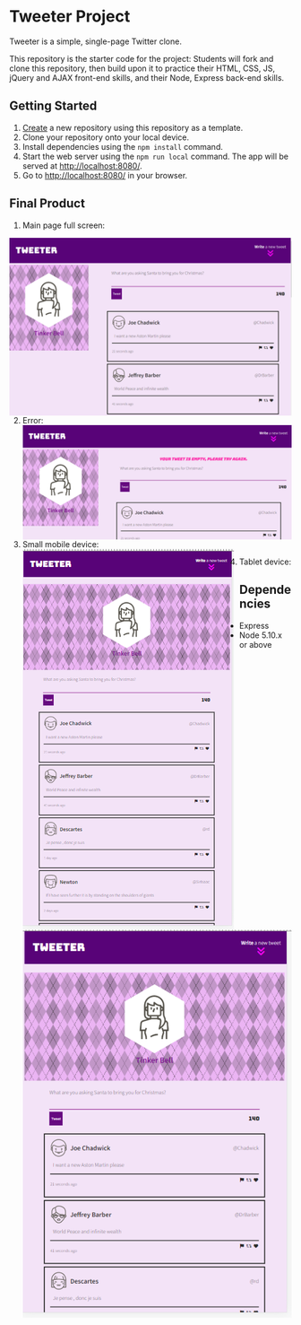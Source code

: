 # Tweeter Project

Tweeter is a simple, single-page Twitter clone.

This repository is the starter code for the project: Students will fork and clone this repository, then build upon it to practice their HTML, CSS, JS, jQuery and AJAX front-end skills, and their Node, Express back-end skills.

## Getting Started

1. [Create](https://docs.github.com/en/repositories/creating-and-managing-repositories/creating-a-repository-from-a-template) a new repository using this repository as a template.
2. Clone your repository onto your local device.
3. Install dependencies using the `npm install` command.
3. Start the web server using the `npm run local` command. The app will be served at <http://localhost:8080/>.
4. Go to <http://localhost:8080/> in your browser.

## Final Product

1. Main page full screen:

<img src="screenshots/tweeter (1).PNG"
     alt="full page on desktop"
     style="float: left; margin-right: 10px;">
     
2. Error:
<img src="screenshots/tweeter (2).PNG"
     alt="full page with error"
     style="float: left; margin-right: 10px;">

3. Small mobile device:
<img src="screenshots/tweeter (3).PNG"
     alt="tweeter page on mobile device"
     style="float: left; margin-right: 10px;">

4. Tablet device:
<img src="screenshots/tweeter (4).PNG"
     alt="tweeter page on tablet"
     style="float: left; margin-right: 10px;">

## Dependencies

- Express
- Node 5.10.x or above
